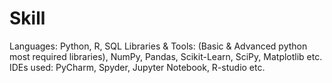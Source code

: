 # Skill
Languages: Python, R, SQL
Libraries & Tools: (Basic & Advanced python most required libraries), NumPy, Pandas, Scikit-Learn, SciPy, Matplotlib etc.
IDEs used: PyCharm, Spyder, Jupyter Notebook, R-studio etc.
